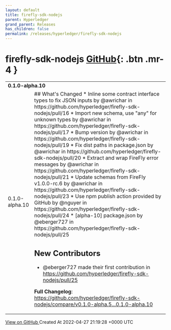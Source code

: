 ```yaml
---
layout: default
title: firefly-sdk-nodejs
parent: Hyperledger
grand_parent: Releases
has_children: false
permalink: /releases/hyperledger/firefly-sdk-nodejs
---
```


# firefly-sdk-nodejs <span class="fs-3 right-align">[GitHub](https://github.com/hyperledger/firefly-sdk-nodejs){: .btn .mr-4 }</span>


<div>
    <table>
        <tr>
            <td colspan="2">
                <b>
                    0.1.0-alpha.10
                </b>
            </td>
        </tr>
        <tr>
            <td>
                <span class="chip">
                    0.1.0-alpha.10
                </span>
            </td>
            <td>
                ## What's Changed
* Inline some contract interface types to fix JSON inputs by @awrichar in https://github.com/hyperledger/firefly-sdk-nodejs/pull/16
* Import new schema, use "any" for unknown types by @awrichar in https://github.com/hyperledger/firefly-sdk-nodejs/pull/17
* Bump version by @awrichar in https://github.com/hyperledger/firefly-sdk-nodejs/pull/19
* Fix dist paths in package.json by @awrichar in https://github.com/hyperledger/firefly-sdk-nodejs/pull/20
* Extract and wrap FireFly error messages by @awrichar in https://github.com/hyperledger/firefly-sdk-nodejs/pull/21
* Update schemas from FireFly v1.0.0-rc.6 by @awrichar in https://github.com/hyperledger/firefly-sdk-nodejs/pull/23
* Use npm publish action provided by GitHub by @nguyer in https://github.com/hyperledger/firefly-sdk-nodejs/pull/24
* [alpha-10] package.json by @eberger727 in https://github.com/hyperledger/firefly-sdk-nodejs/pull/25

## New Contributors
* @eberger727 made their first contribution in https://github.com/hyperledger/firefly-sdk-nodejs/pull/25

**Full Changelog**: https://github.com/hyperledger/firefly-sdk-nodejs/compare/v0.1.0-alpha.5...0.1.0-alpha.10
            </td>
        </tr>
    </table>
    <a href="https://github.com/hyperledger/firefly-sdk-nodejs/releases/tag/0.1.0-alpha.10" class=".btn">
        View on GitHub
    </a>
    <span class="right-align">
        Created At 2022-04-27 21:19:28 +0000 UTC
    </span>
</div>


